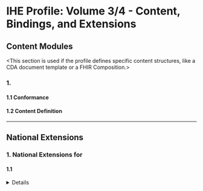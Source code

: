 # IHE Profile: Volume 3/4 - Content, Bindings, and Extensions

## Content Modules

<This section is used if the profile defines specific content structures, like a CDA document template or a FHIR Composition.>

### 1. <Content Module Name>

#### 1.1 Conformance

<Specifies the rules for conforming to this content module.>

#### 1.2 Content Definition

<The detailed structure of the content.>

---

## National Extensions

<This section is for country-specific adaptations of the profile.>

### 1. National Extensions for <Country Name or IHE Organization>

#### 1.1 <Profile Acronym> <Type of Change>

<Details of the national extension.>

---

## Appendices to Volume 4

### 1. Glossary

<Definitions of terms specific to this profile.>

| Term       | Definition |
|------------|------------|
| <Term>     | <Definition> |

### 2. Value Set Bindings

<This section binds abstract concepts from the profile to specific value sets (collections of codes).>

**Example:**
- **Concept Domain:** `UV_CardiacProcedureDrugClasses`
- **Binding:** `US_CardiacProcedureDrugClasses`
- **Value Set OID:** `1.3.6.1.4.1.19376.1.4.1.5.15`

### 3. Value Set Definitions

<This section defines the content of the value sets.>

**Example: `US_CardiacProcedureDrugClasses`**

| Coding Scheme | Concept                 | SNOMED CT | NDF-RT      |
|---------------|-------------------------|-----------|-------------|
| SNOMED CT     | Calcium channel blockers| 48698004  | N0000029119 |
| SNOMED CT     | Beta-blockers           | 33252009  | N0000029118 |